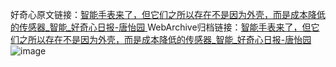 好奇心原文链接：[智能手表来了，但它们之所以存在不是因为外壳，而是成本降低的传感器_智能_好奇心日报-唐怡园 ](https://www.qdaily.com/articles/8394.html)
WebArchive归档链接：[智能手表来了，但它们之所以存在不是因为外壳，而是成本降低的传感器_智能_好奇心日报-唐怡园 ](http://web.archive.org/web/20171114190020/http://www.qdaily.com/articles/8394.html)
![image](http://ww3.sinaimg.cn/large/007d5XDpgy1g3vd0t12gjj30u094nqv5)